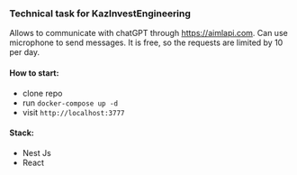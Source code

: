 ### Technical task for KazInvestEngineering

Allows to communicate with chatGPT through https://aimlapi.com.
Can use microphone to send messages.
It is free, so the requests are limited by 10 per day.

#### How to start:

- clone repo
- run `docker-compose up -d`
- visit `http://localhost:3777`

#### Stack:

- Nest Js
- React
